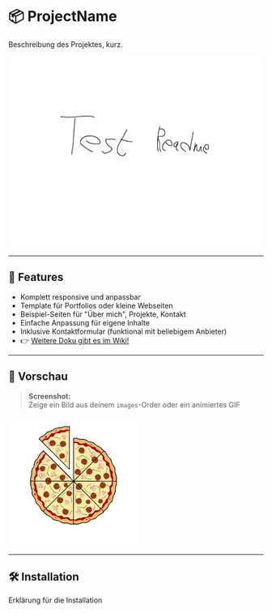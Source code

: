 # 📦 ProjectName
Beschreibung des Projektes, kurz.

![Screenshot](images/screenshot.png)

---

## 🚀 Features

- Komplett responsive und anpassbar
- Template für Portfolios oder kleine Webseiten
- Beispiel-Seiten für "Über mich", Projekte, Kontakt
- Einfache Anpassung für eigene Inhalte
- Inklusive Kontaktformular (funktional mit beliebigem Anbieter)
- 👉 [Weitere Doku gibt es im Wiki!](../../wiki/Prozessbeschreibung)

---

## 📑 Vorschau

> **Screenshot:**  
> Zeige ein Bild aus deinem `images`-Order oder ein animiertes GIF

![Demo](images/pizza.gif)

---

## 🛠️ Installation

Erklärung für die Installation
